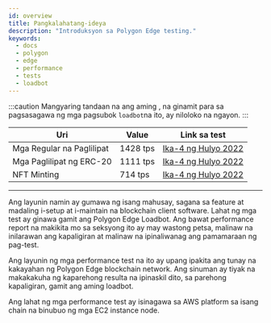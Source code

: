 ```yaml
---
id: overview
title: Pangkalahatang-ideya
description: "Introduksyon sa Polygon Edge testing."
keywords:
  - docs
  - polygon
  - edge
  - performance
  - tests
  - loadbot
---
```

:::caution
Mangyaring tandaan na ang aming , na ginamit para sa pagsasagawa ng mga pagsubok `loadbot`na ito, ay niloloko na ngayon.
:::

| Uri | Value | Link sa test |
| ---- | ----- | ------------ |
| Mga Regular na Paglilipat | 1428 tps | [Ika-4 ng Hulyo 2022](test-history/test-2022-07-04.md#results-of-eoa-to-eoa-transfers) |
| Mga Paglilipat ng ERC-20 | 1111 tps | [Ika-4 ng Hulyo 2022](test-history/test-2022-07-04.md#results-of-erc20-token-transfers) |
| NFT Minting | 714 tps | [Ika-4 ng Hulyo 2022](test-history/test-2022-07-04.md#results-of-erc721-token-minting) |

---

Ang layunin namin ay gumawa ng isang mahusay, sagana sa feature at madaling i-setup at i-maintain na blockchain client software.
Lahat ng mga test ay ginawa gamit ang Polygon Edge Loadbot.
Ang bawat performance report na makikita mo sa seksyong ito ay may wastong petsa, malinaw na inilarawan ang kapaligiran at malinaw na ipinaliwanag ang pamamaraan ng pag-test.

Ang layunin ng mga performance test na ito ay upang ipakita ang tunay na kakayahan ng Polygon Edge blockchain network.
Ang sinuman ay tiyak na makakakuha ng kaparehong resulta na ipinaskil dito, sa parehong kapaligiran, gamit ang aming loadbot.

Ang lahat ng mga performance test ay isinagawa sa AWS platform sa isang chain na binubuo ng mga EC2 instance node.